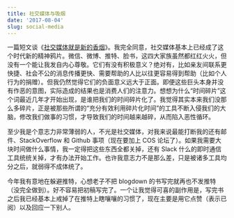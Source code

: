 ```yaml
---
title: 社交媒体与吸烟
date: '2017-08-04'
slug: social-media
---
```


一篇短文谈《[社交媒体就是新的香烟](https://theroamingmind.com/2017/03/06/social-media-is-the-new-smoking/)》。我完全同意，社交媒体基本上已经成了这个时代新的精神鸦片。微信、微博、推特、脸书，这四大家族虽然都红红火火，但没有一个能让我发自内心尊敬。它们有没有积极意义？绝对有，比如亲友间联系更快捷、社会不公的消息传播更快、需要帮助的人比以往更容易得到帮助（比如个人行为的捐赠）。但我仍然觉得它们的负面意义远大于正面。即便这些巨头本身并没有作恶的意图，实际造成的结果也是消费人们的注意力。想想为什么“时间碎片”这个词最近几年才开始出现，是谁把我们的时间碎片化了。我觉得其实本来我们没那么多碎片，正是被那些所谓的“充分有效利用碎片化时间”的工具不断入侵我们的大脑，修改我们做事的习惯，才导致我们的时间越来越碎，从而陷入恶性循环。

至少我是个意志力非常薄弱的人，不光是社交媒体，对我来说最能打断我的还有邮件、StackOverflow 和 Github 事项（现在要加上 COS 论坛了）。如果我需要大块时间做什么事情，我一定得把这些东西全都关掉，还有 Slack 什么的即时通信工具统统关掉，才有办法开始工作。也许我意志力不是那么差，只是被诸多工具均分之后，就弱得不成体统了。

今年我有意地在躲避推特，心想老子不把 blogdown 的书写完就再也不发推特（没完全做到）。好不容易把初稿写完了。一个让我觉得可喜的副作用是，写完书之后我已经基本上戒掉了在推特上瞎嚷嚷的习惯了，现在主要是用它点赞（表示已阅）以及回应一下别人。
